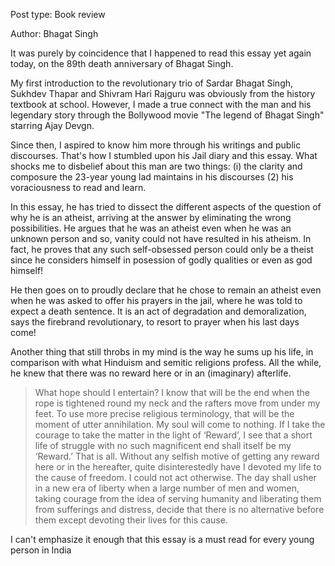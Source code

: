 Post type: Book review

Author: Bhagat Singh

It was purely by coincidence that I happened to read this essay yet again today, on the 89th death anniversary of Bhagat Singh.

My first introduction to the revolutionary trio of Sardar Bhagat Singh, Sukhdev Thapar and Shivram Hari Rajguru was obviously from the history textbook at school. However, I made a true connect with the man and his legendary story through the Bollywood movie "The legend of Bhagat Singh" starring Ajay Devgn.

Since then, I aspired to know him more through his writings and public discourses. That's how I stumbled upon his Jail diary and this essay. What shocks me to disbelief about this man are two things: (i) the clarity and composure the 23-year young lad maintains in his discourses (2) his voraciousness to read and learn.

In this essay, he has tried to dissect the different aspects of the question of why he is an atheist, arriving at the answer by eliminating the wrong possibilities. He argues that he was an atheist even when he was an unknown person and so, vanity could not have resulted in his atheism. In fact, he proves that any such self-obsessed person could only be a theist since he considers himself in posession of godly qualities or even as god himself!

He then goes on to proudly declare that he chose to remain an atheist even when he was asked to offer his prayers in the jail, where he was told to expect a death sentence. It is an act of degradation and demoralization, says the firebrand revolutionary, to resort to prayer when his last days come!

Another thing that still throbs in my mind is the way he sums up his life, in comparison with what Hinduism and semitic religions profess. All the while, he knew that there was no reward here or in an (imaginary) afterlife.



> What hope should I entertain? I know that will be the end when the rope is tightened round my neck and the rafters move from under my feet. To use more precise religious terminology, that will be the moment of utter annihilation. My soul will come to nothing. If I take the courage to take the matter in the light of ‘Reward’, I see that a short life of struggle with no such magnificent end shall itself be my ‘Reward.’ That is all. Without any selfish motive of getting any reward here or in the hereafter, quite disinterestedly have I devoted my life to the cause of freedom. I could not act otherwise. The day shall usher in a new era of liberty when a large number of men and women, taking courage from the idea of serving humanity and liberating them from sufferings and distress, decide that there is no alternative before them except devoting their lives for this cause.



I can't emphasize it enough that this essay is a must read for every young person in India
